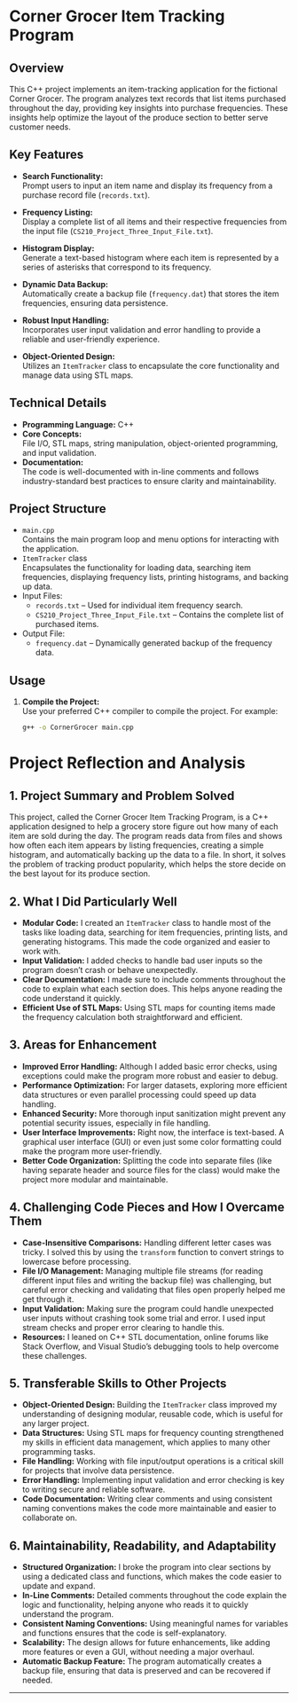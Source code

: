 # Corner Grocer Item Tracking Program

## Overview
This C++ project implements an item-tracking application for the fictional Corner Grocer. The program analyzes text records that list items purchased throughout the day, providing key insights into purchase frequencies. These insights help optimize the layout of the produce section to better serve customer needs.

## Key Features
- **Search Functionality:**  
  Prompt users to input an item name and display its frequency from a purchase record file (`records.txt`).

- **Frequency Listing:**  
  Display a complete list of all items and their respective frequencies from the input file (`CS210_Project_Three_Input_File.txt`).

- **Histogram Display:**  
  Generate a text-based histogram where each item is represented by a series of asterisks that correspond to its frequency.

- **Dynamic Data Backup:**  
  Automatically create a backup file (`frequency.dat`) that stores the item frequencies, ensuring data persistence.

- **Robust Input Handling:**  
  Incorporates user input validation and error handling to provide a reliable and user-friendly experience.

- **Object-Oriented Design:**  
  Utilizes an `ItemTracker` class to encapsulate the core functionality and manage data using STL maps.

## Technical Details
- **Programming Language:** C++
- **Core Concepts:**  
  File I/O, STL maps, string manipulation, object-oriented programming, and input validation.
- **Documentation:**  
  The code is well-documented with in-line comments and follows industry-standard best practices to ensure clarity and maintainability.

## Project Structure
- `main.cpp`  
  Contains the main program loop and menu options for interacting with the application.
- `ItemTracker` class  
  Encapsulates the functionality for loading data, searching item frequencies, displaying frequency lists, printing histograms, and backing up data.
- Input Files:  
  - `records.txt` – Used for individual item frequency search.
  - `CS210_Project_Three_Input_File.txt` – Contains the complete list of purchased items.
- Output File:  
  - `frequency.dat` – Dynamically generated backup of the frequency data.

## Usage
1. **Compile the Project:**  
   Use your preferred C++ compiler to compile the project. For example:
   ```bash
   g++ -o CornerGrocer main.cpp

# Project Reflection and Analysis

## 1. Project Summary and Problem Solved
This project, called the Corner Grocer Item Tracking Program, is a C++ application designed to help a grocery store figure out how many of each item are sold during the day. The program reads data from files and shows how often each item appears by listing frequencies, creating a simple histogram, and automatically backing up the data to a file. In short, it solves the problem of tracking product popularity, which helps the store decide on the best layout for its produce section.

## 2. What I Did Particularly Well
- **Modular Code:** I created an `ItemTracker` class to handle most of the tasks like loading data, searching for item frequencies, printing lists, and generating histograms. This made the code organized and easier to work with.
- **Input Validation:** I added checks to handle bad user inputs so the program doesn’t crash or behave unexpectedly.
- **Clear Documentation:** I made sure to include comments throughout the code to explain what each section does. This helps anyone reading the code understand it quickly.
- **Efficient Use of STL Maps:** Using STL maps for counting items made the frequency calculation both straightforward and efficient.

## 3. Areas for Enhancement
- **Improved Error Handling:** Although I added basic error checks, using exceptions could make the program more robust and easier to debug.
- **Performance Optimization:** For larger datasets, exploring more efficient data structures or even parallel processing could speed up data handling.
- **Enhanced Security:** More thorough input sanitization might prevent any potential security issues, especially in file handling.
- **User Interface Improvements:** Right now, the interface is text-based. A graphical user interface (GUI) or even just some color formatting could make the program more user-friendly.
- **Better Code Organization:** Splitting the code into separate files (like having separate header and source files for the class) would make the project more modular and maintainable.

## 4. Challenging Code Pieces and How I Overcame Them
- **Case-Insensitive Comparisons:** Handling different letter cases was tricky. I solved this by using the `transform` function to convert strings to lowercase before processing.
- **File I/O Management:** Managing multiple file streams (for reading different input files and writing the backup file) was challenging, but careful error checking and validating that files open properly helped me get through it.
- **Input Validation:** Making sure the program could handle unexpected user inputs without crashing took some trial and error. I used input stream checks and proper error clearing to handle this.
- **Resources:** I leaned on C++ STL documentation, online forums like Stack Overflow, and Visual Studio’s debugging tools to help overcome these challenges.

## 5. Transferable Skills to Other Projects
- **Object-Oriented Design:** Building the `ItemTracker` class improved my understanding of designing modular, reusable code, which is useful for any larger project.
- **Data Structures:** Using STL maps for frequency counting strengthened my skills in efficient data management, which applies to many other programming tasks.
- **File Handling:** Working with file input/output operations is a critical skill for projects that involve data persistence.
- **Error Handling:** Implementing input validation and error checking is key to writing secure and reliable software.
- **Code Documentation:** Writing clear comments and using consistent naming conventions makes the code more maintainable and easier to collaborate on.

## 6. Maintainability, Readability, and Adaptability
- **Structured Organization:** I broke the program into clear sections by using a dedicated class and functions, which makes the code easier to update and expand.
- **In-Line Comments:** Detailed comments throughout the code explain the logic and functionality, helping anyone who reads it to quickly understand the program.
- **Consistent Naming Conventions:** Using meaningful names for variables and functions ensures that the code is self-explanatory.
- **Scalability:** The design allows for future enhancements, like adding more features or even a GUI, without needing a major overhaul.
- **Automatic Backup Feature:** The program automatically creates a backup file, ensuring that data is preserved and can be recovered if needed.

---

